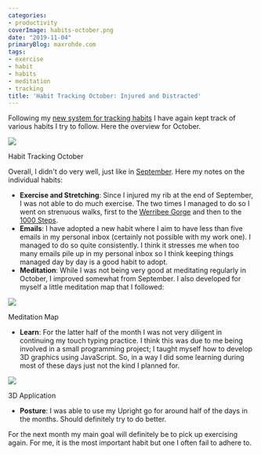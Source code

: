 ```yaml
---
categories:
- productivity
coverImage: habits-october.png
date: "2019-11-04"
primaryBlog: maxrohde.com
tags:
- exercise
- habit
- habits
- meditation
- tracking
title: 'Habit Tracking October: Injured and Distracted'
---
```


Following my [new system for tracking habits](https://maxrohde.com/2019/08/03/simple-habit-tracking-system/) I have again kept track of various habits I try to follow. Here the overview for October.

![](https://spearoflight.files.wordpress.com/2019/11/habits-october.png?w=1024)

Habit Tracking October

Overall, I didn't do very well, just like in [September](https://maxrohde.com/2019/10/03/habit-tracking-september-technological-enhancement/). Here my notes on the individual habits:

- **Exercise and Stretching**: Since I injured my rib at the end of September, I was not able to do much exercise. The two times I managed to do so I went on strenuous walks, first to the [Werribee Gorge](https://www.parks.vic.gov.au/places-to-see/parks/werribee-gorge-state-park) and then to the [1000 Steps](https://visitdandenongranges.com.au/1000-steps).
- **Emails**: I have adopted a new habit where I aim to have less than five emails in my personal inbox (certainly not possible with my work one). I managed to do so quite consistently. I think it stresses me when too many emails pile up in my personal inbox so I think keeping things managed day by day is a good habit to adopt.
- **Meditation**: While I was not being very good at meditating regularly in October, I improved somewhat from September. I also developed for myself a little meditation map that I followed:

![](https://spearoflight.files.wordpress.com/2019/11/meditation-map.png?w=1024)

Meditation Map

- **Learn**: For the latter half of the month I was not very diligent in continuing my touch typing practice. I think this was due to me being involved in a small programming project; I taught myself how to develop 3D graphics using JavaScript. So, in a way I did some learning during most of these days just not the kind I planned for.

![](https://spearoflight.files.wordpress.com/2019/11/version-4.png?w=1024)

3D Application

- **Posture**: I was able to use my Upright go for around half of the days in the months. Should definitely try to do better.

For the next month my main goal will definitely be to pick up exercising again. For me, it is the most important habit but one I often fail to adhere to.